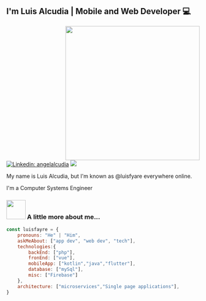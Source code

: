 <h2>I'm Luis Alcudia | Mobile and Web Developer 💻</h2>

<img align='right' src="https://c.tenor.com/NOYF3f82b_gAAAAC/programmer.gif" width="350">

[![Linkedin: angelalcudia](https://img.shields.io/badge/-angelalcudia-blue?style=flat-square&logo=Linkedin&logoColor=white&link=https://www.linkedin.com/in/angel-alcudia-49192b245/)](https://www.linkedin.com/in/angel-alcudia-49192b245/)
[![](https://img.shields.io/badge/Gmail-red)](mailto:luisfayre@gmail.com)

My name is Luis Alcudia, but I'm known as @luisfyare everywhere online.

I'm a Computer Systems Engineer


### <img src="https://media.giphy.com/media/VgCDAzcKvsR6OM0uWg/giphy.gif" width="50"> A little more about me...  

```javascript
const luisfayre = {
    pronouns: "He" | "Him",
    askMeAbout: ["app dev", "web dev", "tech"],
    technologies:{
        backEnd: ["php"],
        fronEnd: ["vue"],
        mobileApp: ["kotlin","java","flutter"],
        database: ["mySql"],
        misc: ["Firebase"]
    },
    architecture: ["microservices","Single page applications"],
}
```
